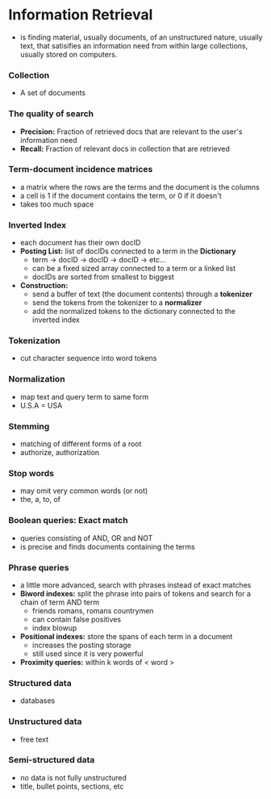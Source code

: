 # Information Retrieval
- is finding material, usually documents, of an unstructured nature, usually text, that satisifies an information need from within large collections, usually stored on computers.


### Collection
- A set of documents

### The quality of search
- **Precision:** Fraction of retrieved docs that are relevant to the user's information need
- **Recall:** Fraction of relevant docs in collection that are retrieved

### Term-document incidence matrices
- a matrix where the rows are the terms and the document is the columns
- a cell is 1 if the document contains the term, or 0 if it doesn't
- takes too much space
    
### Inverted Index
- each document has their own docID
- **Posting List:** list of docIDs connected to a term in the **Dictionary**
    - term -> docID -> docID -> docID -> etc...
    - can be a fixed sized array connected to a term or a linked list
    - docIDs are sorted from smallest to biggest 
- **Construction:**
    - send a buffer of text (the document contents) through a **tokenizer**
    - send the tokens from the tokenizer to a **normalizer**
    - add the normalized tokens to the dictionary connected to the inverted index

### Tokenization
- cut character sequence into word tokens

### Normalization
- map text and query term to same form
- U.S.A = USA

### Stemming
- matching of different forms of a root
- authorize, authorization

### Stop words
- may omit very common words (or not)
- the, a, to, of

### Boolean queries: Exact match
- queries consisting of AND, OR and NOT
- is precise and finds documents containing the terms

### Phrase queries
- a little more advanced, search with phrases instead of exact matches
- **Biword indexes:** split the phrase into pairs of tokens and search for a chain of term AND term
    - friends romans, romans countrymen
    - can contain false positives
    - index blowup
- **Positional indexes:** store the spans of each term in a document
    - increases the posting storage
    - still used since it is very powerful
- **Proximity queries:** within k words of < word >

### Structured data
- databases

### Unstructured data
- free text

### Semi-structured data
- no data is not fully unstructured
- title, bullet points, sections, etc









